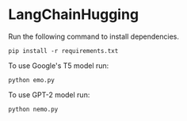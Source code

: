 # LangChainHugging

Run the following command to install dependencies.

```
pip install -r requirements.txt
```

To use Google's T5 model run:

```
python emo.py
```

To use GPT-2 model run:

```
python nemo.py
```
